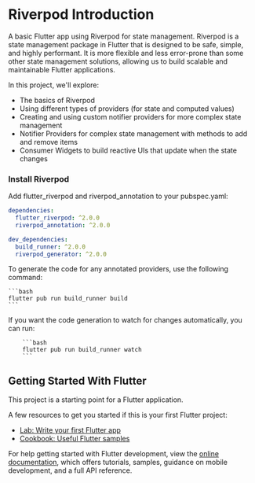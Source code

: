# Riverpod Introduction
A basic Flutter app using Riverpod for state management.
Riverpod is a state management package in Flutter that is designed to be safe,
simple, and highly performant. It is more flexible and less error-prone than some
other state management solutions, allowing us to build scalable and maintainable Flutter
applications.

In this project, we'll explore:

- The basics of Riverpod
- Using different types of providers (for state and computed values)
- Creating and using custom notifier providers for more complex state management
- Notifier Providers for complex state management with methods to add and remove items
- Consumer Widgets to build reactive UIs that update when the state changes

### Install Riverpod

Add flutter_riverpod and riverpod_annotation to your pubspec.yaml:

```yaml
dependencies:
  flutter_riverpod: ^2.0.0
  riverpod_annotation: ^2.0.0

dev_dependencies:
  build_runner: ^2.0.0
  riverpod_generator: ^2.0.0
```

To generate the code for any annotated providers, use the following command:

    ```bash
    flutter pub run build_runner build
    ```

If you want the code generation to watch for changes automatically, you can run:

        ```bash
        flutter pub run build_runner watch
        ```

## Getting Started With Flutter

This project is a starting point for a Flutter application.

A few resources to get you started if this is your first Flutter project:

- [Lab: Write your first Flutter app](https://docs.flutter.dev/get-started/codelab)
- [Cookbook: Useful Flutter samples](https://docs.flutter.dev/cookbook)

For help getting started with Flutter development, view the
[online documentation](https://docs.flutter.dev/), which offers tutorials,
samples, guidance on mobile development, and a full API reference.
